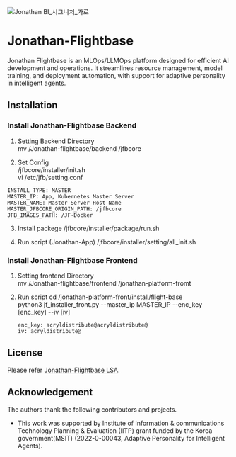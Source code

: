 ![Jonathan BI_시그니처_가로](https://github.com/user-attachments/assets/26ad0352-c1c7-4789-8e49-13814c1c49f8)
# Jonathan-Flightbase
Jonathan Flightbase is an MLOps/LLMOps platform designed for efficient AI development and operations. It streamlines resource management, model training, and deployment automation, with support for adaptive personality in intelligent agents.

## Installation
### Install Jonathan-Flightbase Backend
1. Setting Backend Directory   
mv /Jonathan-flightbase/backend /jfbcore

2. Set Config   
/jfbcore/installer/init.sh   
vi /etc/jfb/setting.conf

  ```
  INSTALL_TYPE: MASTER  
  MASTER_IP: App, Kubernetes Master Server  
  MASTER_NAME: Master Server Host Name  
  MASTER_JFBCORE_ORIGIN_PATH: /jfbcore   
  JFB_IMAGES_PATH: /JF-Docker   
  ```

3. Install packege
/jfbcore/installer/package/run.sh

4. Run script (Jonathan-App)
/jfbcore/installer/setting/all_init.sh

### Install Jonathan-Flightbase Frontend

1. Setting frontend Directory     
mv /Jonathan-flightbase/frontend /jonathan-platform-fromt  

2. Run script
cd /jonathan-platform-front/install/flight-base   
python3 jf_installer_front.py --master_ip MASTER_IP --enc_key [enc_key] --iv [iv]  

   ```
   enc_key: acryldistribute@acryldistribute@
   iv: acryldistribute@
   ```

## License
Please refer [Jonathan-Flightbase LSA](LICENSE.md).

## Acknowledgement
The authors thank the following contributors and projects.

* This work was supported by Institute of Information & communications Technology Planning & Evaluation (IITP) grant funded by the Korea government(MSIT) (2022-0-00043, Adaptive Personality for Intelligent Agents).
